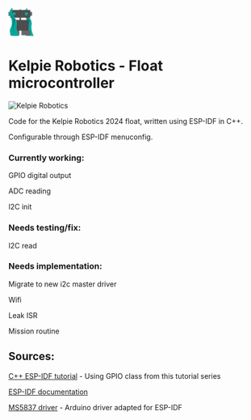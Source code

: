 ![](/docs/images/kelpie_logo.png)
# Kelpie Robotics - Float microcontroller
![Kelpie Robotics](https://img.shields.io/badge/Kelpie_Robotics-Underwater_Microcontroller-00a99d.svg?style=for-the-badge)

Code for the Kelpie Robotics 2024 float, written using ESP-IDF in C++.

Configurable through ESP-IDF menuconfig.

### Currently working: 
GPIO digital output

ADC reading

I2C init
### Needs testing/fix: 
I2C read

### Needs implementation: 

Migrate to new i2c master driver

Wifi

Leak ISR

Mission routine


## Sources:
[C++ ESP-IDF tutorial](https://www.youtube.com/watch?v=aczocIwZfZ4&list=PLowIV8ZSSsAWjoPJomVi_s1ZMghc9gNn9)
    - Using GPIO class from this tutorial series

[ESP-IDF documentation](https://docs.espressif.com/projects/esp-idf/en/stable/esp32/index.html)

[MS5837 driver](https://github.com/bluerobotics/BlueRobotics_MS5837_Library)
    - Arduino driver adapted for ESP-IDF